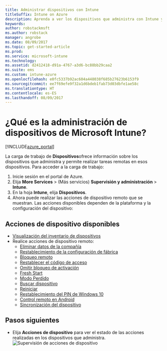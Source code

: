 ```yaml
---
title: Administrar dispositivos con Intune
titleSuffix: Intune on Azure
description: Aprenda a ver los dispositivos que administra con Intune y a realizar varias operaciones en ellos.
keywords: 
author: robstackmsft
ms.author: robstack
manager: angrobe
ms.date: 08/09/2017
ms.topic: get-started-article
ms.prod: 
ms.service: microsoft-intune
ms.technology: 
ms.assetid: d2412418-d91a-4767-a3d6-bc88bb29caa2
ms.suite: ems
ms.custom: intune-azure
ms.openlocfilehash: e0fc5337b92ac604a448038f685b27623b6153f9
ms.sourcegitcommit: ee7f69efe9f32a1d6bdeb1fab73d03dbfe1ae58c
ms.translationtype: HT
ms.contentlocale: es-ES
ms.lasthandoff: 08/09/2017
---
```

# <a name="what-is-microsoft-intune-device-management"></a>¿Qué es la administración de dispositivos de Microsoft Intune?


[!INCLUDE[azure_portal](./includes/azure_portal.md)]

La carga de trabajo de **Dispositivos**ofrece información sobre los dispositivos que administra y permite realizar tareas remotas en esos dispositivos. Para acceder a la carga de trabajo:

1. Inicie sesión en el portal de Azure.
2. Elija **More Services** >  (Más servicios) **Supervisión y administración** > **Intune**.
3. En la hoja **Intune**, elija **Dispositivos**.
4. Ahora puede realizar las acciones de dispositivo remoto que se muestran. Las acciones disponibles dependen de la plataforma y la configuración del dispositivo:

## <a name="available-device-actions"></a>Acciones de dispositivo disponibles

- [Visualización del inventario de dispositivos](device-inventory.md)
- Realice acciones de dispositivo remoto:
    - [Eliminar datos de la compañía](device-company-data-remove.md) 
    - [Restablecimiento de la configuración de fábrica](device-factory-reset.md)
    - [Bloqueo remoto](device-remote-lock.md)
    - [Restablecer el código de acceso](device-passcode-reset.md)
    - [Omitir bloqueo de activación](device-activation-lock-bypass.md)
    - [Fresh Start](device-fresh-start.md)
    - [Modo Perdido](device-lost-mode.md)
    - [Buscar dispositivo](device-locate.md)
    - [Reiniciar](device-restart.md)
    - [Restablecimiento del PIN de Windows 10](device-windows-pin-reset.md)
    - [Control remoto en Android](device-profile-android-teamviewer.md)
    - [Sincronización del dispositivo](device-sync.md)


## <a name="next-steps"></a>Pasos siguientes

- Elija **Acciones de dispositivo** para ver el estado de las acciones realizadas en los dispositivos que administra. 
![Supervisión de acciones de dispositivo](./media/monitor-device-actions.png)
